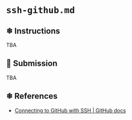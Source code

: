 # `ssh-github.md`

## ❄ Instructions

TBA

## 🌸 Submission

TBA

## ❄ References

- [Connecting to GitHub with SSH | GitHub docs](https://docs.github.com/en/authentication/connecting-to-github-with-ssh)
